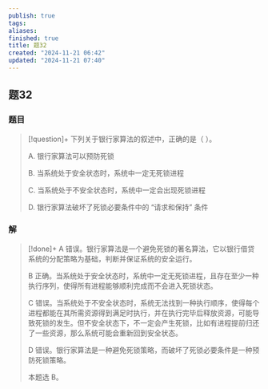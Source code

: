 ```yaml
---
publish: true
tags: 
aliases: 
finished: true
title: 题32
created: "2024-11-21 06:42"
updated: "2024-11-21 07:40"
---
```

## 题32
### 题目
> [!question]+
> 下列关于银行家算法的叙述中，正确的是（ ）。
> 
> A. 银行家算法可以预防死锁
> 
> B. 当系统处于安全状态时，系统中一定无死锁进程
> 
> C. 当系统处于不安全状态时，系统中一定会出现死锁进程
> 
> D. 银行家算法破坏了死锁必要条件中的 “请求和保持” 条件
### 解
> [!done]+
> A 错误。银行家算法是一个避免死锁的著名算法，它以银行借贷系统的分配策略为基础，判断并保证系统的安全运行。
> 
> B 正确。当系统处于安全状态时，系统中一定无死锁进程，且存在至少一种执行序列，使得所有进程能够顺利完成而不会进入死锁状态。
> 
> C 错误。当系统处于不安全状态时，系统无法找到一种执行顺序，使得每个进程都能在其所需资源得到满足时执行，并在执行完毕后释放资源，可能导致死锁的发生。但不安全状态下，不一定会产生死锁，比如有进程提前归还了一些资源，那么系统可能会重新回到安全状态。
> 
> D 错误。银行家算法是一种避免死锁策略，而破坏了死锁必要条件是一种预防死锁策略。
> 
> 本题选 B。